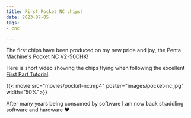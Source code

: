 ```yaml
---
title: First Pocket NC chips! 
date: 2023-07-05
tags: 
- cnc

---
```


The first chips have been produced on my new pride and joy, the Penta Machine's Pocket NC V2-50CHK!

<!--more-->

Here is short video showing the chips flying when following the excellent [First Part Tutorial](https://pentamachine.atlassian.net/wiki/spaces/PNFUR/pages/1727037445/V2+Series+First+Part+Tutorial+Kinetic+Control).

{{< movie src="movies/pocket-nc.mp4" poster="images/pocket-nc.jpg" width="50%">}}


After many years being consumed by software I am now back straddling software and hardware :heart:
